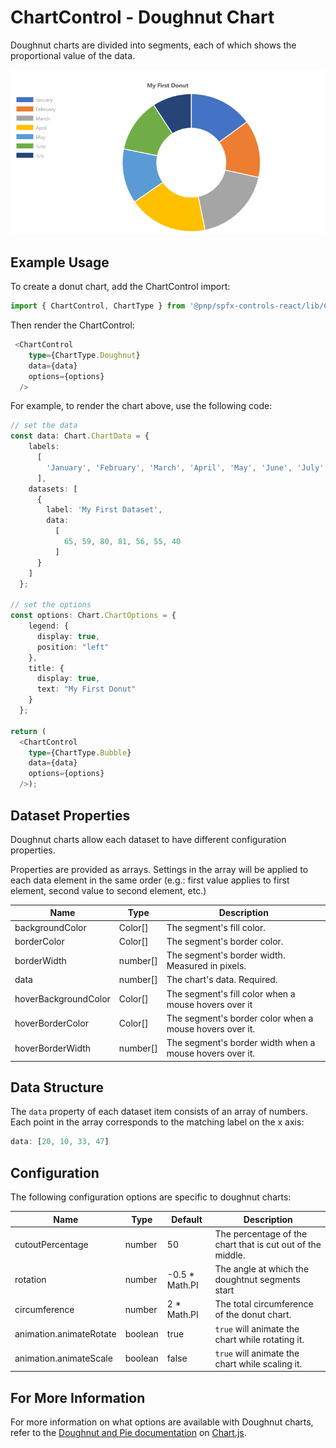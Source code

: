 # ChartControl - Doughnut Chart

Doughnut charts are divided into segments, each of which shows the proportional value of the data.

![Default Donut Chart](../assets/DoughnutChart.png)

## Example Usage

To create a donut chart, add the ChartControl import:

```TypeScript
import { ChartControl, ChartType } from '@pnp/spfx-controls-react/lib/ChartControl';
```

Then render the ChartControl:

```TypeScript
 <ChartControl
    type={ChartType.Doughnut}
    data={data}
    options={options}
  />
```

For example, to render the chart above, use the following code:

```TypeScript
// set the data
const data: Chart.ChartData = {
    labels:
      [
        'January', 'February', 'March', 'April', 'May', 'June', 'July'
      ],
    datasets: [
      {
        label: 'My First Dataset',
        data:
          [
            65, 59, 80, 81, 56, 55, 40
          ]
      }
    ]
  };

// set the options
const options: Chart.ChartOptions = {
    legend: {
      display: true,
      position: "left"
    },
    title: {
      display: true,
      text: "My First Donut"
    }
  };

return (
  <ChartControl
    type={ChartType.Bubble}
    data={data}
    options={options}
  />);
```

## Dataset Properties

Doughnut charts allow each dataset to have different configuration properties.

Properties are provided as arrays. Settings in the array will be applied to each data element in the same order (e.g.: first value applies to first element, second value to second element, etc.)

| Name                  | Type                                              | Description |
| ----                  | ----                                              | ---- |
| backgroundColor       | Color[]                                  | The segment's fill color.  |
| borderColor           | Color[]                                  | The segment's border color.  |
| borderWidth           | number[]                                | The segment's border width. Measured in pixels. |
| data | number[] | The chart's data. Required. |
| hoverBackgroundColor  | Color[]                                  | The segment's fill color when a mouse hovers over it |
| hoverBorderColor      | Color[]                                  | The segment's border color when a mouse hovers over it.  |
| hoverBorderWidth      | number[]                                | The segment's border width when a mouse hovers over it.  |

## Data Structure

The `data` property of each dataset item consists of an array of numbers. Each point in the array corresponds to the matching label on the x axis:

```TypeScript
data: [20, 10, 33, 47]
```

## Configuration

The following configuration options are specific to doughnut charts:

| Name | Type | Default | Description |
| ---- | ---- | ---- | ---- |
| cutoutPercentage | number | 50 | The percentage of the chart that is cut out of the middle. |
| rotation | number | -0.5 * Math.PI | The angle at which the doughtnut segments start |
| circumference | number | 2 * Math.PI | The total circumference of the donut chart. |
| animation.animateRotate | boolean | true | `true` will animate the chart while rotating it.  |
| animation.animateScale | boolean | false | `true` will animate the chart while scaling it.  |

## For More Information

For more information on what options are available with Doughnut charts, refer to the [Doughnut and Pie documentation](https://www.chartjs.org/docs/latest/charts/doughnut.html) on [Chart.js](https://www.chartjs.org).
